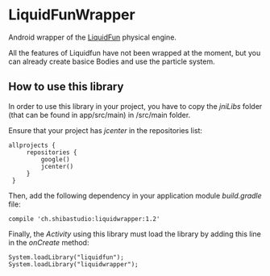# LiquidFunWrapper
Android wrapper of the [LiquidFun](http://google.github.io/liquidfun/) physical engine.

All the features of Liquidfun have not been wrapped at the moment, but you can already create basice Bodies and use the particle system.

## How to use this library
In order to use this library in your project, you have to copy the _jniLibs_ folder (that can be found in app/src/main) in <yourapp>/src/main folder.

Ensure that your project has _jcenter_ in the repositories list:
```
allprojects {
     repositories {
         google()
         jcenter()
     }
 }
```

Then, add the following dependency in your application module _build.gradle_ file:

```
compile 'ch.shibastudio:liquidwrapper:1.2'
```


Finally, the *Activity* using this library must load the library by adding this line in the _onCreate_ method:

```
System.loadLibrary("liquidfun");
System.loadLibrary("liquidwrapper");
```

